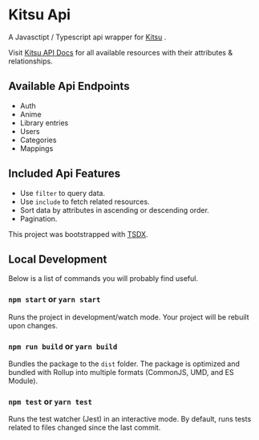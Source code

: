 # Kitsu Api
A Javasctipt / Typescript api wrapper for [Kitsu](https://kitsu.io/) .

Visit [Kitsu API Docs](https://kitsu.docs.apiary.io/) for all available resources with their attributes & relationships.

## Available Api Endpoints
- Auth
- Anime
- Library entries
- Users
- Categories
- Mappings

## Included Api Features
- Use `filter` to query data.
- Use `include` to fetch related resources.
- Sort data by attributes in ascending or descending order.
- Pagination.

This project was bootstrapped with [TSDX](https://github.com/jaredpalmer/tsdx).

## Local Development

Below is a list of commands you will probably find useful.

### `npm start` or `yarn start`

Runs the project in development/watch mode. Your project will be rebuilt upon changes.

### `npm run build` or `yarn build`

Bundles the package to the `dist` folder.
The package is optimized and bundled with Rollup into multiple formats (CommonJS, UMD, and ES Module).


### `npm test` or `yarn test`

Runs the test watcher (Jest) in an interactive mode.
By default, runs tests related to files changed since the last commit.
